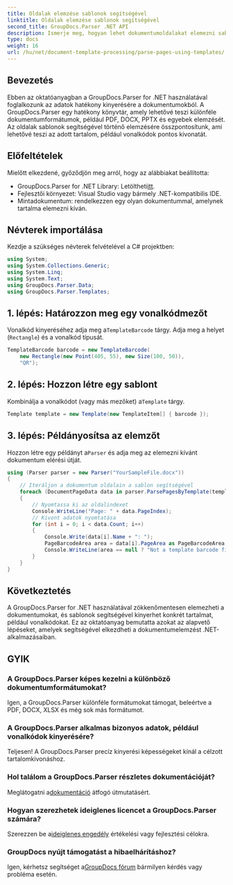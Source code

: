 ```yaml
---
title: Oldalak elemzése sablonok segítségével
linktitle: Oldalak elemzése sablonok segítségével
second_title: GroupDocs.Parser .NET API
description: Ismerje meg, hogyan lehet dokumentumoldalakat elemezni sablonok használatával a .NET-ben a GroupDocs.Parser segítségével. Hatékonyan nyerhet ki konkrét tartalmat alkalmazásaihoz.
type: docs
weight: 16
url: /hu/net/document-template-processing/parse-pages-using-templates/
---
```

## Bevezetés
Ebben az oktatóanyagban a GroupDocs.Parser for .NET használatával foglalkozunk az adatok hatékony kinyerésére a dokumentumokból. A GroupDocs.Parser egy hatékony könyvtár, amely lehetővé teszi különféle dokumentumformátumok, például PDF, DOCX, PPTX és egyebek elemzését. Az oldalak sablonok segítségével történő elemzésére összpontosítunk, ami lehetővé teszi az adott tartalom, például vonalkódok pontos kivonatát.
## Előfeltételek
Mielőtt elkezdené, győződjön meg arról, hogy az alábbiakat beállította:
-  GroupDocs.Parser for .NET Library: Letöltheti[itt](https://releases.groupdocs.com/parser/net/).
- Fejlesztői környezet: Visual Studio vagy bármely .NET-kompatibilis IDE.
- Mintadokumentum: rendelkezzen egy olyan dokumentummal, amelynek tartalma elemezni kíván.

## Névterek importálása
Kezdje a szükséges névterek felvételével a C# projektben:
```csharp
using System;
using System.Collections.Generic;
using System.Linq;
using System.Text;
using GroupDocs.Parser.Data;
using GroupDocs.Parser.Templates;
```
## 1. lépés: Határozzon meg egy vonalkódmezőt
 Vonalkód kinyeréséhez adja meg a`TemplateBarcode` tárgy. Adja meg a helyet (`Rectangle`) és a vonalkód típusát.
```csharp
TemplateBarcode barcode = new TemplateBarcode(
    new Rectangle(new Point(405, 55), new Size(100, 50)),
    "QR");
```
## 2. lépés: Hozzon létre egy sablont
 Kombinálja a vonalkódot (vagy más mezőket) a`Template` tárgy.
```csharp
Template template = new Template(new TemplateItem[] { barcode });
```
## 3. lépés: Példányosítsa az elemzőt
 Hozzon létre egy példányt a`Parser` és adja meg az elemezni kívánt dokumentum elérési útját.
```csharp
using (Parser parser = new Parser("YourSampleFile.docx"))
{
    // Iteráljon a dokumentum oldalain a sablon segítségével
    foreach (DocumentPageData data in parser.ParsePagesByTemplate(template))
    {
        // Nyomtassa ki az oldalindexet
        Console.WriteLine("Page: " + data.PageIndex);
        // Kivont adatok nyomtatása
        for (int i = 0; i < data.Count; i++)
        {
            Console.Write(data[i].Name + ": ");
            PageBarcodeArea area = data[i].PageArea as PageBarcodeArea;
            Console.WriteLine(area == null ? "Not a template barcode field" : area.Value);
        }
    }
}
```

## Következtetés
A GroupDocs.Parser for .NET használatával zökkenőmentesen elemezheti a dokumentumokat, és sablonok segítségével kinyerhet konkrét tartalmat, például vonalkódokat. Ez az oktatóanyag bemutatta azokat az alapvető lépéseket, amelyek segítségével elkezdheti a dokumentumelemzést .NET-alkalmazásaiban.

## GYIK
### A GroupDocs.Parser képes kezelni a különböző dokumentumformátumokat?
Igen, a GroupDocs.Parser különféle formátumokat támogat, beleértve a PDF, DOCX, XLSX és még sok más formátumot.
### A GroupDocs.Parser alkalmas bizonyos adatok, például vonalkódok kinyerésére?
Teljesen! A GroupDocs.Parser precíz kinyerési képességeket kínál a célzott tartalomkivonáshoz.
### Hol találom a GroupDocs.Parser részletes dokumentációját?
 Meglátogatni a[dokumentáció](https://reference.groupdocs.com/parser/net/) átfogó útmutatásért.
### Hogyan szerezhetek ideiglenes licencet a GroupDocs.Parser számára?
 Szerezzen be a[ideiglenes engedély](https://purchase.groupdocs.com/temporary-license/) értékelési vagy fejlesztési célokra.
### GroupDocs nyújt támogatást a hibaelhárításhoz?
 Igen, kérhetsz segítséget a[GroupDocs fórum](https://forum.groupdocs.com/c/parser/17) bármilyen kérdés vagy probléma esetén.